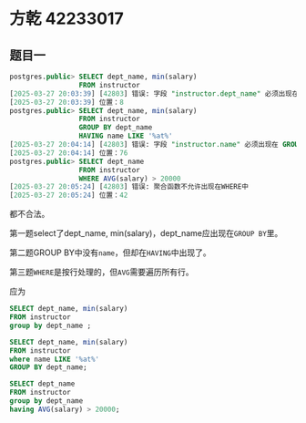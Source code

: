 # 方乾 42233017

## 题目一

```sql
postgres.public> SELECT dept_name, min(salary)
                 FROM instructor
[2025-03-27 20:03:39] [42803] 错误: 字段 "instructor.dept_name" 必须出现在 GROUP BY 子句中或者在聚合函数中使用
[2025-03-27 20:03:39] 位置：8
postgres.public> SELECT dept_name, min(salary)
                 FROM instructor
                 GROUP BY dept_name
                 HAVING name LIKE '%at%'
[2025-03-27 20:04:14] [42803] 错误: 字段 "instructor.name" 必须出现在 GROUP BY 子句中或者在聚合函数中使用
[2025-03-27 20:04:14] 位置：76
postgres.public> SELECT dept_name
                 FROM instructor
                 WHERE AVG(salary) > 20000
[2025-03-27 20:05:24] [42803] 错误: 聚合函数不允许出现在WHERE中
[2025-03-27 20:05:24] 位置：42
```

都不合法。

第一题select了dept_name, min(salary)，dept_name应出现在`GROUP BY`里。

第二题GROUP BY中没有`name`，但却在`HAVING`中出现了。

第三题`WHERE`是按行处理的，但`AVG`需要遍历所有行。

应为
```sql
SELECT dept_name, min(salary)
FROM instructor
group by dept_name ;

SELECT dept_name, min(salary)
FROM instructor
where name LIKE '%at%'
GROUP BY dept_name;

SELECT dept_name
FROM instructor
group by dept_name
having AVG(salary) > 20000;
```
